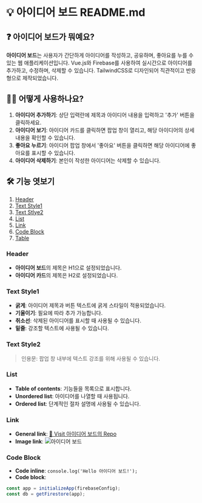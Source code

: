 # 💡 아이디어 보드 README.md

## ❓ 아이디어 보드가 뭐예요?
**아이디어 보드**는 사용자가 간단하게 아이디어를 작성하고, 공유하며, 좋아요를 누를 수 있는 웹 애플리케이션입니다. Vue.js와 Firebase를 사용하여 실시간으로 아이디어를 추가하고, 수정하며, 삭제할 수 있습니다. TailwindCSS로 디자인되어 직관적이고 반응형으로 제작되었습니다.

## 🙋‍♀️ 어떻게 사용하나요?
1. **아이디어 추가하기**: 상단 입력란에 제목과 아이디어 내용을 입력하고 '추가' 버튼을 클릭하세요.
2. **아이디어 보기**: 아이디어 카드를 클릭하면 팝업 창이 열리고, 해당 아이디어의 상세 내용을 확인할 수 있습니다.
3. **좋아요 누르기**: 아이디어 팝업 창에서 '좋아요' 버튼을 클릭하면 해당 아이디어에 좋아요를 표시할 수 있습니다.
4. **아이디어 삭제하기**: 본인이 작성한 아이디어는 삭제할 수 있습니다.

## 🛠 기능 엿보기
1. [Header](#header)
2. [Text Style1](#text-style1)
3. [Text Stlye2](#text-style2)
4. [List](#list)
5. [Link](#link)
6. [Code Block](#code-block)
7. [Table](#table)

### Header
- **아이디어 보드**의 제목은 H1으로 설정되었습니다.
- **아이디어 카드**의 제목은 H2로 설정되었습니다.

### Text Style1
- **굵게**: 아이디어 제목과 버튼 텍스트에 굵게 스타일이 적용되었습니다.
- **기울이기**: 필요에 따라 추가 가능합니다.
- **취소선**: 삭제된 아이디어를 표시할 때 사용될 수 있습니다.
- **밑줄**: 강조할 텍스트에 사용될 수 있습니다.

### Text Style2
> 인용문: 팝업 창 내부에 텍스트 강조를 위해 사용될 수 있습니다.

### List
- **Table of contents**: 기능들을 목록으로 표시합니다.
- **Unordered list**: 아이디어를 나열할 때 사용됩니다.
- **Ordered list**: 단계적인 절차 설명에 사용될 수 있습니다.

### Link
- **General link**: [🚗 Visit 아이디어 보드의 Repo](https://github.com/your-repo-link)
- **Image link**: ![아이디어 보드](./path/to/your/image.png)

### Code Block
- **Code inline**: `console.log('Hello 아이디어 보드!');`
- **Code block**:
```js
const app = initializeApp(firebaseConfig);
const db = getFirestore(app);
